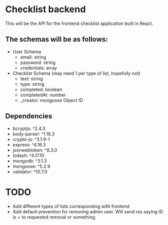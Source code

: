# Checklist backend

This will be the API for the frontend checklist application built in React.

<h2>The schemas will be as follows:</h2>
<ul>
<li>User Schema
<ul>
<li>email: string</li>
<li>password: string</li>
<li>credentials: array</li>
</ul>
</li>
<li>Checklist Schema (may need 1 per type of list, hopefully not)
<ul>
<li>text: string</li>
<li>type: string</li>
<li>completed: boolean</li>
<li>completedAt: number</li>
<li>_creator: mongoose Object ID</li>
</ul>
</li>
</ul>

<h2>Dependencies</h2>
<ul>
<li>bcryptjs: ^2.4.3</li>
<li> body-parser: ^1.18.3</li>
<li>crypto-js: ^3.1.9-1</li>
<li> express: ^4.16.3</li>
<li>jsonwebtoken: ^8.3.0</li>
<li>lodash: ^4.17.10</li>
<li>mongodb: ^3.1.3</li>
<li> mongoose: ^5.2.9</li>
<li>validator: ^10.7.0</li>
</ul>

# TODO

<ul>
<li>Add different types of lists corresponding with frontend</li>
<li>Add default prevention for removing admin user. Will send res saying ID is = to requested removal or something.</li>
</ul>

